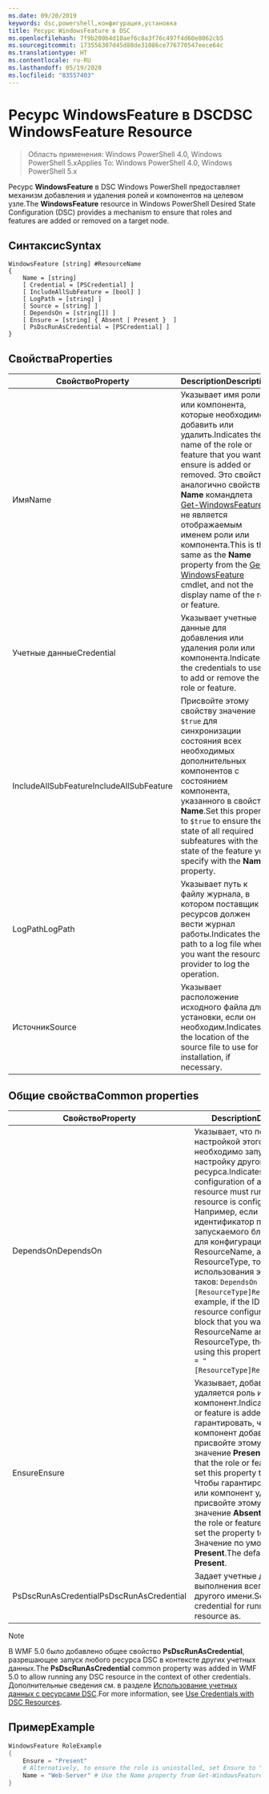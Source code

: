 ```yaml
---
ms.date: 09/20/2019
keywords: dsc,powershell,конфигурация,установка
title: Ресурс WindowsFeature в DSC
ms.openlocfilehash: 7f9b200b4d10aef6c8a3f76c497f4d60e8062cb5
ms.sourcegitcommit: 173556307d45d88de31086ce776770547eece64c
ms.translationtype: HT
ms.contentlocale: ru-RU
ms.lasthandoff: 05/19/2020
ms.locfileid: "83557403"
---
```

# <a name="dsc-windowsfeature-resource"></a><span data-ttu-id="f7cc0-103">Ресурс WindowsFeature в DSC</span><span class="sxs-lookup"><span data-stu-id="f7cc0-103">DSC WindowsFeature Resource</span></span>

> <span data-ttu-id="f7cc0-104">Область применения: Windows PowerShell 4.0, Windows PowerShell 5.x</span><span class="sxs-lookup"><span data-stu-id="f7cc0-104">Applies To: Windows PowerShell 4.0, Windows PowerShell 5.x</span></span>

<span data-ttu-id="f7cc0-105">Ресурс **WindowsFeature** в DSC Windows PowerShell предоставляет механизм добавления и удаления ролей и компонентов на целевом узле.</span><span class="sxs-lookup"><span data-stu-id="f7cc0-105">The **WindowsFeature** resource in Windows PowerShell Desired State Configuration (DSC) provides a mechanism to ensure that roles and features are added or removed on a target node.</span></span>

## <a name="syntax"></a><span data-ttu-id="f7cc0-106">Синтаксис</span><span class="sxs-lookup"><span data-stu-id="f7cc0-106">Syntax</span></span>

```Syntax
WindowsFeature [string] #ResourceName
{
    Name = [string]
    [ Credential = [PSCredential] ]
    [ IncludeAllSubFeature = [bool] ]
    [ LogPath = [string] ]
    [ Source = [string] ]
    [ DependsOn = [string[]] ]
    [ Ensure = [string] { Absent | Present }  ]
    [ PsDscRunAsCredential = [PSCredential] ]
}
```

## <a name="properties"></a><span data-ttu-id="f7cc0-107">Свойства</span><span class="sxs-lookup"><span data-stu-id="f7cc0-107">Properties</span></span>

|<span data-ttu-id="f7cc0-108">Свойство</span><span class="sxs-lookup"><span data-stu-id="f7cc0-108">Property</span></span> |<span data-ttu-id="f7cc0-109">Description</span><span class="sxs-lookup"><span data-stu-id="f7cc0-109">Description</span></span> |
|---|---|
|<span data-ttu-id="f7cc0-110">Имя</span><span class="sxs-lookup"><span data-stu-id="f7cc0-110">Name</span></span> |<span data-ttu-id="f7cc0-111">Указывает имя роли или компонента, которые необходимо добавить или удалить.</span><span class="sxs-lookup"><span data-stu-id="f7cc0-111">Indicates the name of the role or feature that you want to ensure is added or removed.</span></span> <span data-ttu-id="f7cc0-112">Это свойство аналогично свойству **Name** командлета [Get-WindowsFeature](/powershell/module/servermanager/Get-WindowsFeature) и не является отображаемым именем роли или компонента.</span><span class="sxs-lookup"><span data-stu-id="f7cc0-112">This is the same as the **Name** property from the [Get-WindowsFeature](/powershell/module/servermanager/Get-WindowsFeature) cmdlet, and not the display name of the role or feature.</span></span> |
|<span data-ttu-id="f7cc0-113">Учетные данные</span><span class="sxs-lookup"><span data-stu-id="f7cc0-113">Credential</span></span> |<span data-ttu-id="f7cc0-114">Указывает учетные данные для добавления или удаления роли или компонента.</span><span class="sxs-lookup"><span data-stu-id="f7cc0-114">Indicates the credentials to use to add or remove the role or feature.</span></span> |
|<span data-ttu-id="f7cc0-115">IncludeAllSubFeature</span><span class="sxs-lookup"><span data-stu-id="f7cc0-115">IncludeAllSubFeature</span></span> |<span data-ttu-id="f7cc0-116">Присвойте этому свойству значение `$true` для синхронизации состояния всех необходимых дополнительных компонентов с состоянием компонента, указанного в свойстве **Name**.</span><span class="sxs-lookup"><span data-stu-id="f7cc0-116">Set this property to `$true` to ensure the state of all required subfeatures with the state of the feature you specify with the **Name** property.</span></span> |
|<span data-ttu-id="f7cc0-117">LogPath</span><span class="sxs-lookup"><span data-stu-id="f7cc0-117">LogPath</span></span> |<span data-ttu-id="f7cc0-118">Указывает путь к файлу журнала, в котором поставщик ресурсов должен вести журнал работы.</span><span class="sxs-lookup"><span data-stu-id="f7cc0-118">Indicates the path to a log file where you want the resource provider to log the operation.</span></span> |
|<span data-ttu-id="f7cc0-119">Источник</span><span class="sxs-lookup"><span data-stu-id="f7cc0-119">Source</span></span> |<span data-ttu-id="f7cc0-120">Указывает расположение исходного файла для установки, если он необходим.</span><span class="sxs-lookup"><span data-stu-id="f7cc0-120">Indicates the location of the source file to use for installation, if necessary.</span></span> |

## <a name="common-properties"></a><span data-ttu-id="f7cc0-121">Общие свойства</span><span class="sxs-lookup"><span data-stu-id="f7cc0-121">Common properties</span></span>

|<span data-ttu-id="f7cc0-122">Свойство</span><span class="sxs-lookup"><span data-stu-id="f7cc0-122">Property</span></span> |<span data-ttu-id="f7cc0-123">Description</span><span class="sxs-lookup"><span data-stu-id="f7cc0-123">Description</span></span> |
|---|---|
|<span data-ttu-id="f7cc0-124">DependsOn</span><span class="sxs-lookup"><span data-stu-id="f7cc0-124">DependsOn</span></span> |<span data-ttu-id="f7cc0-125">Указывает, что перед настройкой этого ресурса необходимо запустить настройку другого ресурса.</span><span class="sxs-lookup"><span data-stu-id="f7cc0-125">Indicates that the configuration of another resource must run before this resource is configured.</span></span> <span data-ttu-id="f7cc0-126">Например, если идентификатор первого запускаемого блока сценария для конфигурации ресурса — ResourceName, а его тип — ResourceType, то синтаксис использования этого свойства таков: `DependsOn = "[ResourceType]ResourceName"`.</span><span class="sxs-lookup"><span data-stu-id="f7cc0-126">For example, if the ID of the resource configuration script block that you want to run first is ResourceName and its type is ResourceType, the syntax for using this property is `DependsOn = "[ResourceType]ResourceName"`.</span></span> |
|<span data-ttu-id="f7cc0-127">Ensure</span><span class="sxs-lookup"><span data-stu-id="f7cc0-127">Ensure</span></span> |<span data-ttu-id="f7cc0-128">Указывает, добавляется или удаляется роль или компонент.</span><span class="sxs-lookup"><span data-stu-id="f7cc0-128">Indicates if the role or feature is added.</span></span> <span data-ttu-id="f7cc0-129">Чтобы гарантировать, что роль или компонент добавлены, присвойте этому свойству значение **Present**.</span><span class="sxs-lookup"><span data-stu-id="f7cc0-129">To ensure that the role or feature is added, set this property to **Present**.</span></span> <span data-ttu-id="f7cc0-130">Чтобы гарантировать, что роль или компонент удалены, присвойте этому свойству значение **Absent**.</span><span class="sxs-lookup"><span data-stu-id="f7cc0-130">To ensure that the role or feature is removed, set the property to **Absent**.</span></span> <span data-ttu-id="f7cc0-131">Значение по умолчанию — **Present**.</span><span class="sxs-lookup"><span data-stu-id="f7cc0-131">The default value is **Present**.</span></span> |
|<span data-ttu-id="f7cc0-132">PsDscRunAsCredential</span><span class="sxs-lookup"><span data-stu-id="f7cc0-132">PsDscRunAsCredential</span></span> |<span data-ttu-id="f7cc0-133">Задает учетные данные для выполнения всего ресурса от другого имени.</span><span class="sxs-lookup"><span data-stu-id="f7cc0-133">Sets the credential for running the entire resource as.</span></span> |

> [!NOTE]
> <span data-ttu-id="f7cc0-134">В WMF 5.0 было добавлено общее свойство **PsDscRunAsCredential**, разрешающее запуск любого ресурса DSC в контексте других учетных данных.</span><span class="sxs-lookup"><span data-stu-id="f7cc0-134">The **PsDscRunAsCredential** common property was added in WMF 5.0 to allow running any DSC resource in the context of other credentials.</span></span> <span data-ttu-id="f7cc0-135">Дополнительные сведения см. в разделе [Использование учетных данных с ресурсами DSC](../../../configurations/runasuser.md).</span><span class="sxs-lookup"><span data-stu-id="f7cc0-135">For more information, see [Use Credentials with DSC Resources](../../../configurations/runasuser.md).</span></span>

## <a name="example"></a><span data-ttu-id="f7cc0-136">Пример</span><span class="sxs-lookup"><span data-stu-id="f7cc0-136">Example</span></span>

```powershell
WindowsFeature RoleExample
{
    Ensure = "Present"
    # Alternatively, to ensure the role is uninstalled, set Ensure to "Absent"
    Name = "Web-Server" # Use the Name property from Get-WindowsFeature
}
```
